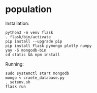 # population

Installation:
```
python3 -m venv flask
. flask/bin/activate
pip install --upgrade pip
pip install Flask pymongo plotly numpy
yay -S mongodb-bin
cd static && npm install
```

Running:
```
sudo systemctl start mongodb
mongo < craete_database.py
. setenv.sh
flask run
```
